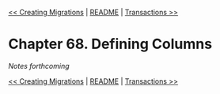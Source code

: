 [&lt;&lt; Creating Migrations](ch67-creating-migrations.md) | [README](README.md) | [Transactions &gt;&gt;](ch69-transactions.md)

# Chapter 68. Defining Columns

*Notes forthcoming*

[&lt;&lt; Creating Migrations](ch67-creating-migrations.md) | [README](README.md) | [Transactions &gt;&gt;](ch69-transactions.md)